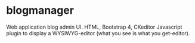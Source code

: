 # blogmanager
Web application blog admin UI. HTML, Bootstrap 4, CKeditor Javascript plugin to display a WYSIWYG-editor (what you see is what you get-editor). 
